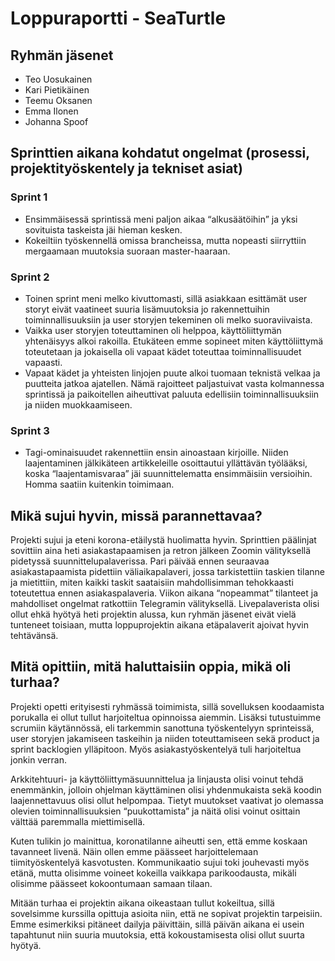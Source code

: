 # Loppuraportti - SeaTurtle

## Ryhmän jäsenet

- Teo Uosukainen
- Kari Pietikäinen
- Teemu Oksanen
- Emma Ilonen
- Johanna Spoof

## Sprinttien aikana kohdatut ongelmat (prosessi, projektityöskentely ja tekniset asiat)

### Sprint 1

- Ensimmäisessä sprintissä meni paljon aikaa “alkusäätöihin” ja yksi sovituista taskeista jäi hieman kesken.
- Kokeiltiin työskennellä omissa brancheissa, mutta nopeasti siirryttiin mergaamaan muutoksia suoraan master-haaraan.

### Sprint 2

- Toinen sprint meni melko kivuttomasti, sillä asiakkaan esittämät user storyt eivät vaatineet suuria lisämuutoksia jo rakennettuihin toiminnallisuuksiin ja user storyjen tekeminen oli melko suoraviivaista.
- Vaikka user storyjen toteuttaminen oli helppoa, käyttöliittymän yhtenäisyys alkoi rakoilla. Etukäteen emme sopineet miten käyttöliittymä toteutetaan ja jokaisella oli vapaat kädet toteuttaa toiminnallisuudet vapaasti. 
- Vapaat kädet ja yhteisten linjojen puute alkoi tuomaan teknistä velkaa ja puutteita jatkoa ajatellen. Nämä rajoitteet paljastuivat vasta kolmannessa sprintissä ja paikoitellen aiheuttivat paluuta edellisiin toiminnallisuuksiin ja niiden muokkaamiseen.

### Sprint 3

- Tagi-ominaisuudet rakennettiin ensin ainoastaan kirjoille. Niiden laajentaminen jälkikäteen artikkeleille osoittautui yllättävän työlääksi, koska “laajentamisvaraa” jäi suunnittelematta ensimmäisiin versioihin. Homma saatiin kuitenkin toimimaan.

## Mikä sujui hyvin, missä parannettavaa?

Projekti sujui ja eteni korona-etäilystä huolimatta hyvin. Sprinttien päälinjat sovittiin aina heti asiakastapaamisen ja retron jälkeen Zoomin välityksellä pidetyssä suunnittelupalaverissa. Pari päivää ennen seuraavaa asiakastapaamista pidettiin väliaikapalaveri, jossa tarkistettiin taskien tilanne ja mietittiin, miten kaikki taskit saataisiin mahdollisimman tehokkaasti toteutettua ennen asiakaspalaveria. Viikon aikana “nopeammat” tilanteet ja mahdolliset ongelmat ratkottiin Telegramin välityksellä. Livepalaverista olisi ollut ehkä hyötyä heti projektin alussa, kun ryhmän jäsenet eivät vielä tunteneet toisiaan, mutta loppuprojektin aikana etäpalaverit ajoivat hyvin tehtävänsä.

## Mitä opittiin, mitä haluttaisiin oppia, mikä oli turhaa?

Projekti opetti erityisesti ryhmässä toimimista, sillä sovelluksen koodaamista porukalla ei ollut tullut harjoiteltua opinnoissa aiemmin. Lisäksi tutustuimme scrumiin käytännössä, eli tarkemmin sanottuna työskentelyyn sprinteissä, user storyjen jakamiseen taskeihin ja niiden toteuttamiseen sekä product ja sprint backlogien ylläpitoon. Myös asiakastyöskentelyä tuli harjoiteltua jonkin verran.

Arkkitehtuuri- ja käyttöliittymäsuunnittelua ja linjausta olisi voinut tehdä enemmänkin, jolloin ohjelman käyttäminen olisi yhdenmukaista sekä koodin laajennettavuus olisi ollut helpompaa. Tietyt muutokset vaativat jo olemassa olevien toiminnallisuuksien “puukottamista” ja näitä olisi voinut osittain välttää paremmalla miettimisellä.

Kuten tulikin jo mainittua, koronatilanne aiheutti sen, että emme koskaan tavanneet livenä. Näin ollen emme päässeet harjoittelemaan tiimityöskentelyä kasvotusten. Kommunikaatio sujui toki jouhevasti myös etänä, mutta olisimme voineet kokeilla vaikkapa parikoodausta, mikäli olisimme päässeet kokoontumaan samaan tilaan.

Mitään turhaa ei projektin aikana oikeastaan tullut kokeiltua, sillä sovelsimme kurssilla opittuja asioita niin, että ne sopivat projektin tarpeisiin. Emme esimerkiksi pitäneet dailyja päivittäin, sillä päivän aikana ei usein tapahtunut niin suuria muutoksia, että kokoustamisesta olisi ollut suurta hyötyä.
